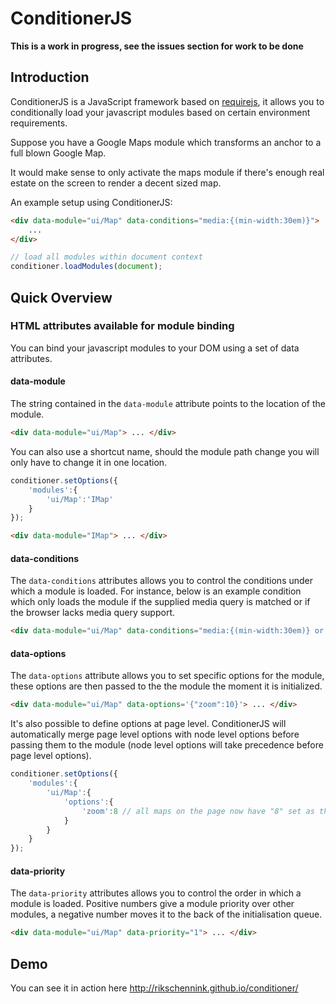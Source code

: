 ConditionerJS
================================

**This is a work in progress, see the issues section for work to be done**

Introduction
--------------------------------

ConditionerJS is a JavaScript framework based on [requirejs](http://requirejs.org), it allows you to conditionally load your javascript modules based on certain environment requirements.

Suppose you have a Google Maps module which transforms an anchor to a full blown Google Map.

It would make sense to only activate the maps module if there's enough real estate on the screen to render a decent sized map.

An example setup using ConditionerJS:

```html
<div data-module="ui/Map" data-conditions="media:{(min-width:30em)}">
    ...
</div>
```

```javascript
// load all modules within document context
conditioner.loadModules(document);
```


Quick Overview
--------------------------------

### HTML attributes available for module binding
You can bind your javascript modules to your DOM using a set of data attributes.

#### data-module
The string contained in the `data-module` attribute points to the location of the module.
```html
<div data-module="ui/Map"> ... </div>
```

You can also use a shortcut name, should the module path change you will only have to change it in one location.
```javascript
conditioner.setOptions({
    'modules':{
        'ui/Map':'IMap'
    }
});
```
```html
<div data-module="IMap"> ... </div>
```

#### data-conditions
The `data-conditions` attributes allows you to control the conditions under which a module is loaded. For instance, below is an example condition which only loads the module if the supplied media query is matched or if the browser lacks media query support.
```html
<div data-module="ui/Map" data-conditions="media:{(min-width:30em)} or not media:{supported}"> ... </div>
```

#### data-options
The `data-options` attribute allows you to set specific options for the module, these options are then passed to the the module the moment it is initialized.
```html
<div data-module="ui/Map" data-options='{"zoom":10}'> ... </div>
```

It's also possible to define options at page level. ConditionerJS will automatically merge page level options with node level options before passing them to the module (node level options will take precedence before page level options).
```javascript
conditioner.setOptions({
    'modules':{
        'ui/Map':{
            'options':{
                'zoom':8 // all maps on the page now have "8" set as their zoom level
            }
        }
    }
});
```

#### data-priority
The `data-priority` attributes allows you to control the order in which a module is loaded. Positive numbers give a module priority over other modules, a negative number moves it to the back of the initialisation queue.
```html
<div data-module="ui/Map" data-priority="1"> ... </div>
```


Demo
--------------------------------
You can see it in action here http://rikschennink.github.io/conditioner/
